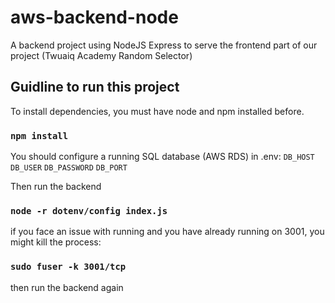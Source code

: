 # aws-backend-node
A backend project using NodeJS Express to serve the frontend part of our project (Twuaiq Academy Random Selector)

## Guidline to run this project

To install dependencies, you must have node and npm installed before.

### `npm install`

You should configure a running SQL database (AWS RDS) in .env:
`DB_HOST`
`DB_USER`
`DB_PASSWORD`
`DB_PORT`
 
 Then run the backend
### `node -r dotenv/config index.js`

if you face an issue with running and you have already running on 3001, you might kill the process:
### `sudo fuser -k 3001/tcp`

then run the backend again